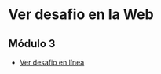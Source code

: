 # Ver desafio en la Web

 ## Módulo 3
 - [Ver desafio en línea](https://wbravoanoni.github.io/desafiolatam/modulo3/desafi2/)
